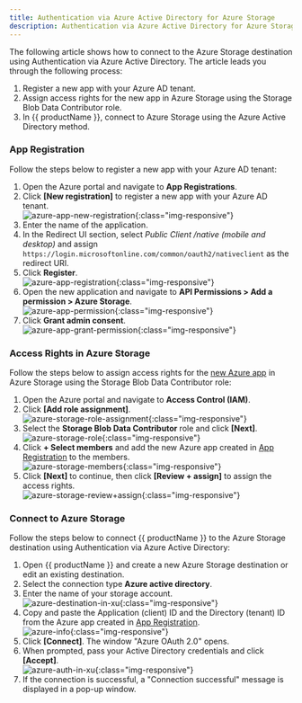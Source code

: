 ```yaml
---
title: Authentication via Azure Active Directory for Azure Storage
description: Authentication via Azure Active Directory for Azure Storage
---
```


The following article shows how to connect to the Azure Storage destination using Authentication via Azure Active Directory.
The article leads you through the following process:

1. Register a new app with your Azure AD tenant.
2. Assign access rights for the new app in Azure Storage using the Storage Blob Data Contributor role.
3. In {{ productName }}, connect to Azure Storage using the Azure Active Directory method.

### App Registration

Follow the steps below to register a new app with your Azure AD tenant:

1. Open the Azure portal and navigate to **App Registrations**.
2. Click **[New registration]** to register a new app with your Azure AD tenant. <br>
![azure-app-new-registration](../assets/images/xu/articles/azure-storage/azure-app-new-registration.png){:class="img-responsive"}
3. Enter the name of the application.
4. In the Redirect UI section, select *Public Client /native (mobile and desktop)* and assign `https://login.microsoftonline.com/common/oauth2/nativeclient` as the redirect URI.
5. Click **Register**.<br>
![azure-app-registration](../assets/images/xu/articles/azure-storage/azure-app-registration.png){:class="img-responsive"}
6. Open the new application and navigate to **API Permissions > Add a permission > Azure Storage**.<br>
![azure-app-permission](../assets/images/xu/articles/azure-storage/azure-app-permission.png){:class="img-responsive"}
7. Click **Grant admin consent**.<br>
![azure-app-grant-permission](../assets/images/xu/articles/azure-storage/azure-app-grant-permission.png){:class="img-responsive"}

### Access Rights in Azure Storage

Follow the steps below to assign access rights for the [new Azure app](#app-registration) in Azure Storage using the Storage Blob Data Contributor role:

1. Open the Azure portal and navigate to **Access Control (IAM)**. 
2. Click **[Add role assignment]**.<br>
![azure-storage-role-assignment](../assets/images/xu/articles/azure-storage/azure-storage-role-assignment.png){:class="img-responsive"}
3. Select the **Storage Blob Data Contributor** role and click **[Next]**. <br>
![azure-storage-role](../assets/images/xu/articles/azure-storage/azure-storage-role.png){:class="img-responsive"}
4. Click **+ Select members** and add the new Azure app created in [App Registration](#app-registration) to the members.<br>
![azure-storage-members](../assets/images/xu/articles/azure-storage/azure-storage-members.png){:class="img-responsive"}
5. Click **[Next]** to continue, then click **[Review + assign]** to assign the access rights.<br>
![azure-storage-review+assign](../assets/images/xu/articles/azure-storage/azure-storage-review+assign.png){:class="img-responsive"}

### Connect to Azure Storage

Follow the steps below to connect {{ productName }} to the Azure Storage destination using Authentication via Azure Active Directory:

1. Open {{ productName }} and create a new Azure Storage destination or edit an existing destination.
2. Select the connection type **Azure active directory**. 
3. Enter the name of your storage account.<br>
![azure-destination-in-xu](../assets/images/xu/articles/azure-storage/azure-destination-in-xu.png){:class="img-responsive"}
4. Copy and paste the Application (client) ID and the Directory (tenant) ID from the Azure app created in [App Registration](#app-registration).<br>
![azure-info](../assets/images/xu/articles/azure-storage/azure-info.png){:class="img-responsive"}
5. Click **[Connect]**. The window "Azure OAuth 2.0" opens.
6. When prompted, pass your Active Directory credentials and click **[Accept]**. <br>
![azure-auth-in-xu](../assets/images/xu/articles/azure-storage/azure-auth-in-xu.png){:class="img-responsive"}
7. If the connection is successful, a "Connection successful" message is displayed in a pop-up window.

